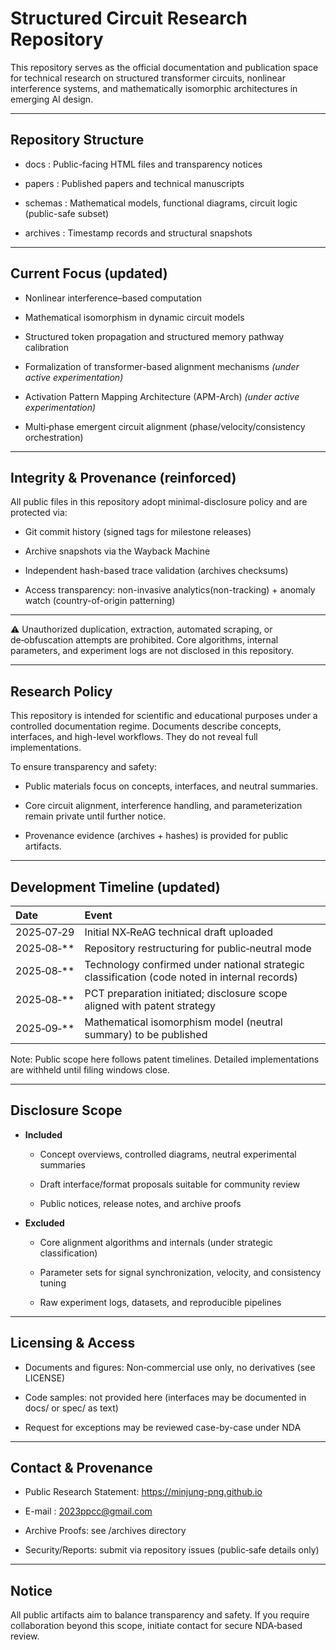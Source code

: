 # Structured Circuit Research Repository

This repository serves as the official documentation and publication space
for technical research on structured transformer circuits, nonlinear interference systems,
and mathematically isomorphic architectures in emerging AI design.

---

## Repository Structure

- docs : Public-facing HTML files and transparency notices

- papers : Published papers and technical manuscripts

- schemas : Mathematical models, functional diagrams, circuit logic (public-safe subset)

- archives : Timestamp records and structural snapshots

---

## Current Focus (updated)

- Nonlinear interference–based computation

- Mathematical isomorphism in dynamic circuit models

- Structured token propagation and structured memory pathway calibration

- Formalization of transformer-based alignment mechanisms *(under active experimentation)*

- Activation Pattern Mapping Architecture (APM-Arch) *(under active experimentation)*

- Multi‑phase emergent circuit alignment (phase/velocity/consistency orchestration)

---

## Integrity & Provenance (reinforced)

All public files in this repository adopt minimal-disclosure policy and are protected via:

- Git commit history (signed tags for milestone releases)

- Archive snapshots via the Wayback Machine

- Independent hash-based trace validation (archives checksums)

- Access transparency: non-invasive analytics(non-tracking) + anomaly watch (country-of-origin patterning)

---

⚠ Unauthorized duplication, extraction, automated scraping, or de‑obfuscation attempts are prohibited.
Core algorithms, internal parameters, and experiment logs are not disclosed in this repository.

---

## Research Policy

This repository is intended for scientific and educational purposes under a controlled documentation regime.
Documents describe concepts, interfaces, and high-level workflows. They do not reveal full implementations.

To ensure transparency and safety:

- Public materials focus on concepts, interfaces, and neutral summaries.

- Core circuit alignment, interference handling, and parameterization remain private until further notice.

- Provenance evidence (archives + hashes) is provided for public artifacts.

---

## Development Timeline (updated)

|Date	|Event |
|:----------|:----------|
|2025‑07‑29	| Initial NX‑ReAG technical draft uploaded |
|2025‑08‑**	| Repository restructuring for public‑neutral mode |
|2025‑08‑** |	Technology confirmed under national strategic classification (code noted in internal records) |
|2025‑08‑** |	PCT preparation initiated; disclosure scope aligned with patent strategy|
|2025‑09‑** |	Mathematical isomorphism model (neutral summary) to be published |

Note: Public scope here follows patent timelines. Detailed implementations are withheld until filing windows close.

---

## Disclosure Scope

- **Included**
  - Concept overviews, controlled diagrams, neutral experimental summaries
    
  - Draft interface/format proposals suitable for community review
  
  - Public notices, release notes, and archive proofs

- **Excluded**
  - Core alignment algorithms and internals (under strategic classification)

  - Parameter sets for signal synchronization, velocity, and consistency tuning

  - Raw experiment logs, datasets, and reproducible pipelines

---

## Licensing & Access

- Documents and figures: Non‑commercial use only, no derivatives (see LICENSE)

- Code samples: not provided here (interfaces may be documented in docs/ or spec/ as text)

- Request for exceptions may be reviewed case-by-case under NDA

---

## Contact & Provenance

- Public Research Statement: https://minjung-png.github.io
  
- E-mail : 2023ppcc@gmail.com
  
- Archive Proofs: see /archives directory

- Security/Reports: submit via repository issues (public‑safe details only)

---

## Notice

All public artifacts aim to balance transparency and safety.
If you require collaboration beyond this scope, initiate contact for secure NDA‑based review.
